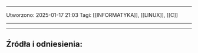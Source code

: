 
---
Utworzono: 2025-01-17 21:03
Tagi: [[INFORMATYKA]], [[LINUX]], [[C]]

---




---
## Źródła i odniesienia:
